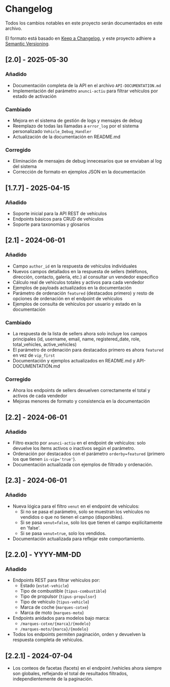 # Changelog

Todos los cambios notables en este proyecto serán documentados en este archivo.

El formato está basado en [Keep a Changelog](https://keepachangelog.com/es/1.0.0/),
y este proyecto adhiere a [Semantic Versioning](https://semver.org/spec/v2.0.0.html).

## [2.0] - 2025-05-30

### Añadido
- Documentación completa de la API en el archivo `API-DOCUMENTATION.md`
- Implementación del parámetro `anunci-actiu` para filtrar vehículos por estado de activación

### Cambiado
- Mejora en el sistema de gestión de logs y mensajes de debug
- Reemplazo de todas las llamadas a `error_log` por el sistema personalizado `Vehicle_Debug_Handler`
- Actualización de la documentación en README.md

### Corregido
- Eliminación de mensajes de debug innecesarios que se enviaban al log del sistema
- Corrección de formato en ejemplos JSON en la documentación

## [1.7.7] - 2025-04-15

### Añadido
- Soporte inicial para la API REST de vehículos
- Endpoints básicos para CRUD de vehículos
- Soporte para taxonomías y glosarios

## [2.1] - 2024-06-01

### Añadido
- Campo `author_id` en la respuesta de vehículos individuales
- Nuevos campos detallados en la respuesta de sellers (teléfonos, dirección, contacto, galería, etc.) al consultar un vendedor específico
- Cálculo real de vehículos totales y activos para cada vendedor
- Ejemplos de payloads actualizados en la documentación
- Parámetro de ordenación `featured` (destacados primero) y resto de opciones de ordenación en el endpoint de vehículos
- Ejemplos de consulta de vehículos por usuario y estado en la documentación

### Cambiado
- La respuesta de la lista de sellers ahora solo incluye los campos principales (id, username, email, name, registered_date, role, total_vehicles, active_vehicles)
- El parámetro de ordenación para destacados primero es ahora `featured` en vez de `vip_first`
- Documentación y ejemplos actualizados en README.md y API-DOCUMENTATION.md

### Corregido
- Ahora los endpoints de sellers devuelven correctamente el total y activos de cada vendedor
- Mejoras menores de formato y consistencia en la documentación

## [2.2] - 2024-06-01

### Añadido
- Filtro exacto por `anunci-actiu` en el endpoint de vehículos: solo devuelve los ítems activos o inactivos según el parámetro.
- Ordenación por destacados con el parámetro `orderby=featured` (primero los que tienen `is-vip='true'`).
- Documentación actualizada con ejemplos de filtrado y ordenación.

## [2.3] - 2024-06-01

### Añadido
- Nueva lógica para el filtro `venut` en el endpoint de vehículos:
  - Si no se pasa el parámetro, solo se muestran los vehículos no vendidos o que no tienen el campo (disponibles).
  - Si se pasa `venut=false`, solo los que tienen el campo explícitamente en 'false'.
  - Si se pasa `venut=true`, solo los vendidos.
- Documentación actualizada para reflejar este comportamiento.

## [2.2.0] - YYYY-MM-DD
### Añadido
- Endpoints REST para filtrar vehículos por:
  - Estado (`estat-vehicle`)
  - Tipo de combustible (`tipus-combustible`)
  - Tipo de propulsor (`tipus-propulsor`)
  - Tipo de vehículo (`tipus-vehicle`)
  - Marca de coche (`marques-cotxe`)
  - Marca de moto (`marques-moto`)
- Endpoints anidados para modelos bajo marca:
  - `/marques-cotxe/{marca}/{modelo}`
  - `/marques-moto/{marca}/{modelo}`
- Todos los endpoints permiten paginación, orden y devuelven la respuesta completa de vehículos.

## [2.2.1] - 2024-07-04
- Los conteos de facetas (facets) en el endpoint /vehicles ahora siempre son globales, reflejando el total de resultados filtrados, independientemente de la paginación.
